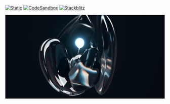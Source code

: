 [![Static](https://img.shields.io/badge/demo-%23646CFF.svg?logo=html5&logoColor=white)](https://pmndrs.github.io/examples/glass-flower)
[![CodeSandbox](https://img.shields.io/badge/codesandbox-040404?logo=codesandbox&logoColor=DBDBDB)](https://codesandbox.io/s/github/pmndrs/examples/tree/main/demos/glass-flower)
[![Stackblitz](https://img.shields.io/badge/stackblitz-fff?logo=Stackblitz&logoColor=1389FD)](https://stackblitz.com/github/pmndrs/examples/tree/main/demos/glass-flower)

![](thumbnail.png)
